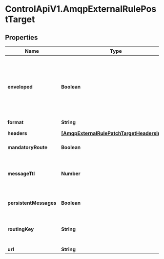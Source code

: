 # ControlApiV1.AmqpExternalRulePostTarget

## Properties

Name | Type | Description | Notes
------------ | ------------- | ------------- | -------------
**enveloped** | **Boolean** | Messages delivered through Reactor are wrapped in an Ably envelope by default that contains metadata about the message and its payload. The form of the envelope depends on whether it is part of a Webhook/Function or a Queue/Firehose rule. For everything besides Webhooks, you can ensure you only get the raw payload by unchecking \&quot;Enveloped\&quot; when setting up the rule. | [optional] 
**format** | **String** |  | [optional] 
**headers** | [**[AmqpExternalRulePatchTargetHeadersInner]**](AmqpExternalRulePatchTargetHeadersInner.md) | If you have additional information to send, you&#39;ll need to include the relevant headers. | [optional] 
**mandatoryRoute** | **Boolean** | Reject delivery of the message if the route does not exist, otherwise fail silently. | 
**messageTtl** | **Number** | You can optionally override the default TTL on a queue and specify a TTL in minutes for messages to be persisted. It is unusual to change the default TTL, so if this field is left empty, the default TTL for the queue will be used. | [optional] 
**persistentMessages** | **Boolean** | Marks the message as persistent, instructing the broker to write it to disk if it is in a durable queue. | 
**routingKey** | **String** | The AMQP routing key. See this &lt;a href&#x3D;\&quot;https://knowledge.ably.com/what-is-the-format-of-the-routingkey-for-an-amqp-or-kinesis-reactor-rule\&quot;&gt;Ably knowledge base article&lt;/a&gt; for details. | 
**url** | **String** |  | 


